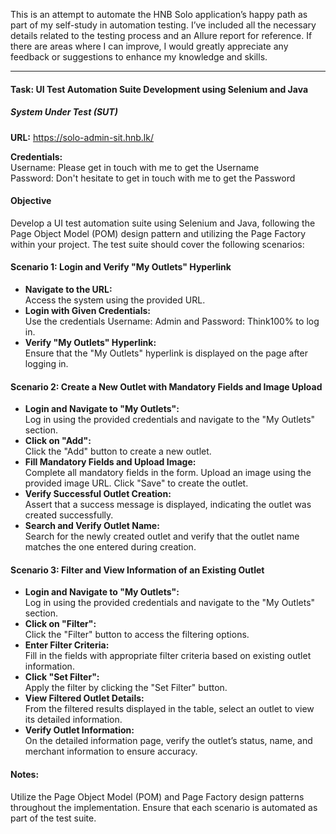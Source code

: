 <p>This is an attempt to automate the HNB Solo application’s happy path as part of my self-study in automation testing. I’ve included all the necessary details related to the testing process and an Allure report for reference. If there are areas where I can improve, I would greatly appreciate any feedback or suggestions to enhance my knowledge and skills.</p>
<hr>

<h4>Task: UI Test Automation Suite Development using Selenium and Java</h4>

<h5>System Under Test (SUT)</h5>
<p><strong>URL:</strong> <a href="https://solo-admin-sit.hnb.lk/">https://solo-admin-sit.hnb.lk/</a></p>

<p><strong>Credentials:</strong><br>
Username: Please get in touch with me to get the Username<br>
Password: Don't hesitate to get in touch with me to get the Password
</p>

<h4>Objective</h4>
<p>Develop a UI test automation suite using Selenium and Java, following the Page Object Model (POM) design pattern and utilizing the Page Factory within your project. The test suite should cover the following scenarios:</p>

<h4>Scenario 1: Login and Verify "My Outlets" Hyperlink</h4>
<ul>
    <li><strong>Navigate to the URL:</strong><br> Access the system using the provided URL.</li>
    <li><strong>Login with Given Credentials:</strong><br> Use the credentials Username: Admin and Password: Think100% to log in.</li>
    <li><strong>Verify "My Outlets" Hyperlink:</strong><br> Ensure that the "My Outlets" hyperlink is displayed on the page after logging in.</li>
</ul>

<h4>Scenario 2: Create a New Outlet with Mandatory Fields and Image Upload</h4>
<ul>
    <li><strong>Login and Navigate to "My Outlets":</strong><br> Log in using the provided credentials and navigate to the "My Outlets" section.</li>
    <li><strong>Click on "Add":</strong><br> Click the "Add" button to create a new outlet.</li>
    <li><strong>Fill Mandatory Fields and Upload Image:</strong><br> Complete all mandatory fields in the form. Upload an image using the provided image URL. Click "Save" to create the outlet.</li>
    <li><strong>Verify Successful Outlet Creation:</strong><br> Assert that a success message is displayed, indicating the outlet was created successfully.</li>
    <li><strong>Search and Verify Outlet Name:</strong><br> Search for the newly created outlet and verify that the outlet name matches the one entered during creation.</li>
</ul>

<h4>Scenario 3: Filter and View Information of an Existing Outlet</h4>
<ul>
    <li><strong>Login and Navigate to "My Outlets":</strong><br> Log in using the provided credentials and navigate to the "My Outlets" section.</li>
    <li><strong>Click on "Filter":</strong><br> Click the "Filter" button to access the filtering options.</li>
    <li><strong>Enter Filter Criteria:</strong><br> Fill in the fields with appropriate filter criteria based on existing outlet information.</li>
    <li><strong>Click "Set Filter":</strong><br> Apply the filter by clicking the "Set Filter" button.</li>
    <li><strong>View Filtered Outlet Details:</strong><br> From the filtered results displayed in the table, select an outlet to view its detailed information.</li>
    <li><strong>Verify Outlet Information:</strong><br> On the detailed information page, verify the outlet’s status, name, and merchant information to ensure accuracy.</li>
</ul>

<h4>Notes:</h4>
<p>Utilize the Page Object Model (POM) and Page Factory design patterns throughout the implementation. Ensure that each scenario is automated as part of the test suite.</p>
